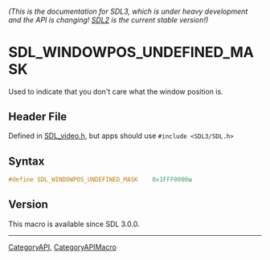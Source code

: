 ###### (This is the documentation for SDL3, which is under heavy development and the API is changing! [SDL2](https://wiki.libsdl.org/SDL2/) is the current stable version!)
# SDL_WINDOWPOS_UNDEFINED_MASK

Used to indicate that you don't care what the window position is.

## Header File

Defined in [SDL_video.h](https://github.com/libsdl-org/SDL/blob/main/include/SDL3/SDL_video.h), but apps should use `#include <SDL3/SDL.h>`

## Syntax

```c
#define SDL_WINDOWPOS_UNDEFINED_MASK    0x1FFF0000u
```

## Version

This macro is available since SDL 3.0.0.

----
[CategoryAPI](CategoryAPI), [CategoryAPIMacro](CategoryAPIMacro)

